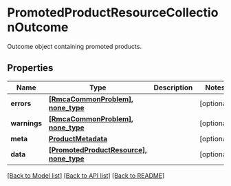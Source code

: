 # PromotedProductResourceCollectionOutcome

Outcome object containing promoted products.

## Properties
Name | Type | Description | Notes
------------ | ------------- | ------------- | -------------
**errors** | [**[RmcaCommonProblem], none_type**](RmcaCommonProblem.md) |  | [optional] 
**warnings** | [**[RmcaCommonProblem], none_type**](RmcaCommonProblem.md) |  | [optional] 
**meta** | [**ProductMetadata**](ProductMetadata.md) |  | [optional] 
**data** | [**[PromotedProductResource], none_type**](PromotedProductResource.md) |  | [optional] 

[[Back to Model list]](../README.md#documentation-for-models) [[Back to API list]](../README.md#documentation-for-api-endpoints) [[Back to README]](../README.md)


